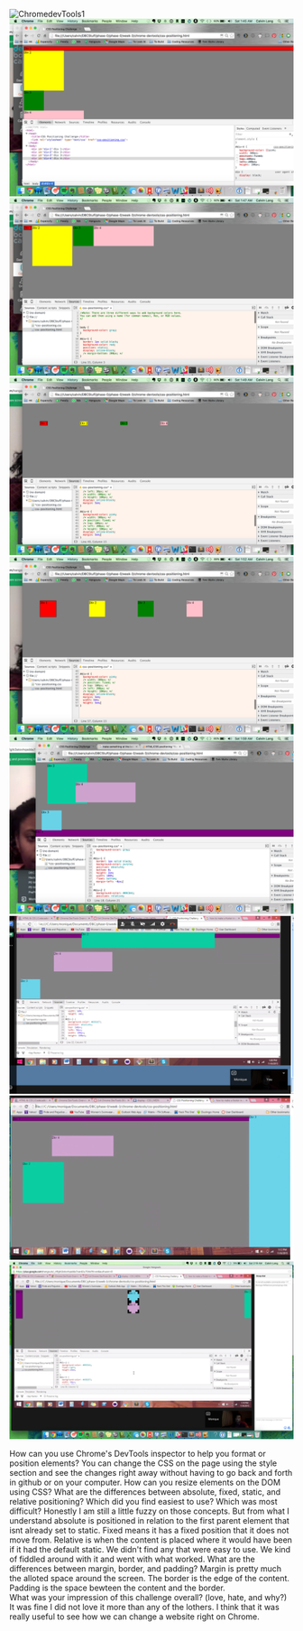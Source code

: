 ![ChromedevTools1](../chrome-devtools/imgs/1.png)
![ChromedevTools1](../chrome-devtools/imgs/2.png)
![ChromedevTools1](../chrome-devtools/imgs/3.png)
![ChromedevTools1](../chrome-devtools/imgs/4.png)
![ChromedevTools1](../chrome-devtools/imgs/5.png)
![ChromedevTools1](../chrome-devtools/imgs/6.png)
![ChromedevTools1](../chrome-devtools/imgs/7.png)
![ChromedevTools1](../chrome-devtools/imgs/8.png)
![ChromedevTools1](../chrome-devtools/imgs/9.png)

How can you use Chrome's DevTools inspector to help you format or position elements?
You can change the CSS on the page using the style section and see the changes right away without having to go back and forth in github or on your computer. 
How can you resize elements on the DOM using CSS?
What are the differences between absolute, fixed, static, and relative positioning? Which did you find easiest to use? Which was most difficult?
Honestly I am still a little fuzzy on those concepts. But from what I understand absolute is positioned in relation to the first parent element that isnt already set to static. Fixed means it has a fixed position that it does not move from. Relative is when the content is placed where it would have been if it had the default static. We didn't find any that were easy to use. We kind of fiddled around with it and went with what worked. 
What are the differences between margin, border, and padding?
Margin is pretty much the alloted space around the screen. The border is the edge of the content. Padding is the space bewteen the content and the border.  
What was your impression of this challenge overall? (love, hate, and why?)
It was fine I did not love it more than any of the lothers. I think that it was really useful to see how we can change a website right on Chrome. 